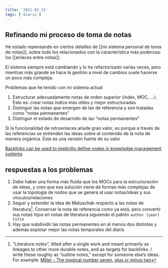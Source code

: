 ```yaml
---
title: '2021-02-15'
tags: ['diario']
---
```


## Refinando mi proceso de toma de notas

He estado repensando en ciertos detalles de [[mi sistema personal de toma de notas]], sobre todo los relacionados con la característica más poderosa: los [[enlaces entre notas]].

El sistema siempre está cambiando y lo he refactorizado varias veces, pero mientras más grande se hace la gestión a nivel de cambios suele hacerse un poco más compleja.

Problemas que he tenido con mi sistema actual

1. Estructurar adecuadamente notas de orden superior (index, MOC, ...). Esto es: crear notas índice más útiles y mejor estructuradas
2. Distinguir las notas que emergen de las de referencia y son tratadas como "notas permanentes"
3. Distinguir el estado de desarrollo de las "notas permanentes"

Si la funcionalidad de retroenlaces añade gran valor, es porque a través de las referencias se extienden las ideas sobre el contenido de la nota de manera orgánica. Esta es una versión fuerte de su valor

[Backlinks can be used to implicitly define nodes in knowledge management systems](https://notes.andymatuschak.org/z2newCwFfd6iZFyf9bgspkbyt1G8wbQxJVgTK)

## respuestas a los problemas

1. Debe haber una forma más fluida que los MOCs para  la estructuración de ideas, y creo que esa solución viene de formas más complejas de usar la topología de nodos que se genera al usar notas/ideas y sus vínculos/relaciones
2. Seguir y extender la idea de Matuschak respecto a las notas de literatura[^1]. Conservar la nota de referencia como ya está, pero convertir sus notas hijos en notas de literatura siguiendo el patrón `author (year) title`
3. Hay que subdividir las notas permanentes en al menos dos distintas y además explotar mejor las notas temporales del diario

[^1]: “Literature notes”, titled after a single work and meant primarily as linkages to other more durable notes, and as targets for backlinks. I write these roughly as “outline notes,” except for someone else’s ideas. For example: [Miller - The magical number seven, plus or minus two](https://notes.andymatuschak.org/zjfsd9pyxWQAF3HU5k7RAXhRjJBqtMEGKK27)